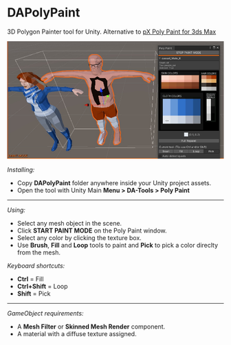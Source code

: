 # DAPolyPaint

3D Polygon Painter tool for Unity. Alternative to [pX Poly Paint for 3ds Max](https://github.com/piXelicidio/pxMaxScript/tree/master/PolyPainter)

![screenshot](docs~/da-polypaint-screenshot.jpg)

*Installing:*
- Copy **DAPolyPaint** folder anywhere inside your Unity project assets.
- Open the tool with Unity Main **Menu > DA-Tools > Poly Paint**
---
*Using:*
- Select any mesh object in the scene. 
- Click **START PAINT MODE** on the Poly Paint window.
- Select any color by clicking the texture box.
- Use **Brush**, **Fill** and **Loop** tools to paint and **Pick** to pick a color direclty from the mesh.

*Keyboard shortcuts:*
- **Ctrl** = Fill
- **Ctrl+Shift** = Loop
- **Shift** = Pick
---
*GameObject requirements:*
- A **Mesh Filter** or **Skinned Mesh Render** component.
- A material with a diffuse texture assigned.
